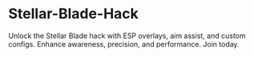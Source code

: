 # Stellar-Blade-Hack
Unlock the Stellar Blade hack with ESP overlays, aim assist, and custom configs. Enhance awareness, precision, and performance. Join today.
